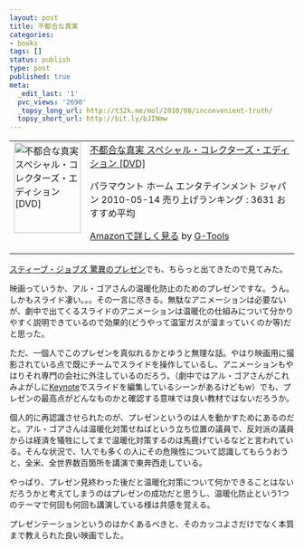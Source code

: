 ```yaml
---
layout: post
title: 不都合な真実
categories:
- books
tags: []
status: publish
type: post
published: true
meta:
  _edit_last: '1'
  pvc_views: '2690'
  _topsy_long_url: http://t32k.me/mol/2010/08/inconvenient-truth/
  topsy_short_url: http://bit.ly/bJINmw
---
```

<table border="0" cellpadding="5">
<tbody>
<tr>
<td valign="top"><a href="http://www.amazon.co.jp/exec/obidos/ASIN/B0037X4YZE/warikiru-22/ref=nosim/" target="_blank"><img class="fig" src="http://ecx.images-amazon.com/images/I/51QfQq34o9L._SL160_.jpg" border="0" alt="不都合な真実 スペシャル・コレクターズ・エディション [DVD]" width="118" height="160" /></a></td>
<td valign="top"><span><a href="http://www.amazon.co.jp/%E4%B8%8D%E9%83%BD%E5%90%88%E3%81%AA%E7%9C%9F%E5%AE%9F-%E3%82%B9%E3%83%9A%E3%82%B7%E3%83%A3%E3%83%AB%E3%83%BB%E3%82%B3%E3%83%AC%E3%82%AF%E3%82%BF%E3%83%BC%E3%82%BA%E3%83%BB%E3%82%A8%E3%83%87%E3%82%A3%E3%82%B7%E3%83%A7%E3%83%B3-DVD-%E3%83%87%E3%82%A4%E3%83%93%E3%82%B9%E3%83%BB%E3%82%B0%E3%83%83%E3%82%B2%E3%83%B3%E3%83%8F%E3%82%A4%E3%83%A0/dp/B0037X4YZE%3FSubscriptionId%3D15SMZCTB9V8NGR2TW082%26tag%3Dwarikiru-22%26linkCode%3Dxm2%26camp%3D2025%26creative%3D165953%26creativeASIN%3DB0037X4YZE" target="_blank">不都合な真実
スペシャル・コレクターズ・エディション [DVD]</a><img style="border: none;" src="http://www.assoc-amazon.jp/e/ir?t=warikiru-22&amp;l=ur2&amp;o=9" alt="" width="1" height="1" /></span>

<span>パラマウント ホーム エンタテインメント ジャパン  2010-05-14
売り上げランキング : 3631
おすすめ平均  <img src="http://g-images.amazon.com/images/G/01/detail/stars-4-0.gif" alt="" /></span>

<span><a href="http://www.amazon.co.jp/%E4%B8%8D%E9%83%BD%E5%90%88%E3%81%AA%E7%9C%9F%E5%AE%9F-%E3%82%B9%E3%83%9A%E3%82%B7%E3%83%A3%E3%83%AB%E3%83%BB%E3%82%B3%E3%83%AC%E3%82%AF%E3%82%BF%E3%83%BC%E3%82%BA%E3%83%BB%E3%82%A8%E3%83%87%E3%82%A3%E3%82%B7%E3%83%A7%E3%83%B3-DVD-%E3%83%87%E3%82%A4%E3%83%93%E3%82%B9%E3%83%BB%E3%82%B0%E3%83%83%E3%82%B2%E3%83%B3%E3%83%8F%E3%82%A4%E3%83%A0/dp/B0037X4YZE%3FSubscriptionId%3D15SMZCTB9V8NGR2TW082%26tag%3Dwarikiru-22%26linkCode%3Dxm2%26camp%3D2025%26creative%3D165953%26creativeASIN%3DB0037X4YZE" target="_blank">Amazonで詳しく見る</a></span> <span>by <a href="http://www.goodpic.com/mt/aws/index.html">G-Tools</a></span></td>
</tr>
</tbody>
</table>
<a href="http://t32k.me/mol/2010/08/presentation-secrets-of-steve-job/">スティーブ・ジョブズ 驚異のプレゼン</a>でも、ちらっと出てきたので見てみた。

映画っていうか、アル・ゴアさんの温暖化防止のためのプレゼンですな。うん。しかもスライド凄い。。。その一言に尽きる。無駄なアニメーションは必要ないが、劇中で出てくるスライドのアニメーションは温暖化の仕組みについて分かりやすく説明できているので効果的(どうやって温室ガスが溜まっていくのか等)だと思った。

<!--more-->

ただ、一個人でこのプレゼンを真似れるかとゆうと無理な話。やはり映画用に撮影されている点で既にチームでスライドを操作しているし、アニメーションもやはりそれ専門の会社に外注しているのだろう。（劇中ではアル・ゴアさんがこれみよがしに<a href="http://www.apple.com/jp/iwork/keynote/">Keynote</a>でスライドを編集しているシーンがあるけどもw）でも、プレゼンの最高点がどんなものかと確認する意味では良い教材ではないだろうか。

個人的に再認識させられたのが、プレゼンというのは人を動かすためにあるのだと。アル・ゴアさんは温暖化対策せねばという立ち位置の議員で、反対派の議員からは経済を犠牲にしてまで温暖化対策するのは馬鹿げているなどと言われている。そんな状況で、1人でも多くの人にその危険性について認識してもらうおうと、全米、全世界数百箇所を講演で東奔西走している。

やっぱり、プレゼン見終わった後だと温暖化対策について何かできることはないだろうかと考えてしまうのはプレゼンの成功だと思うし、温暖化防止という1つのテーマで何回も何回も講演している様は共感を覚える。

プレゼンテーションというのはかくあるべきと、そのカッコよさだけでなく本質まで教えられた良い映画でした。
